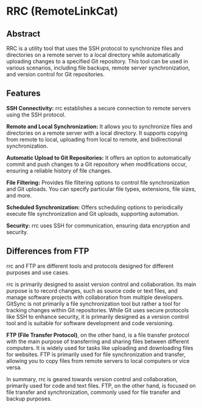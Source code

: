 # RRC (RemoteLinkCat)

## Abstract
RRC is a utility tool that uses the SSH protocol to synchronize files and directories on a remote server to a local directory while automatically uploading changes to a specified Git repository. This tool can be used in various scenarios, including file backups, remote server synchronization, and version control for Git repositories.

## Features
**SSH Connectivity:** rrc establishes a secure connection to remote servers using the SSH protocol.

**Remote and Local Synchronization:** It allows you to synchronize files and directories on a remote server with a local directory. It supports copying from remote to local, uploading from local to remote, and bidirectional synchronization.

**Automatic Upload to Git Repositories:** It offers an option to automatically commit and push changes to a Git repository when modifications occur, ensuring a reliable history of file changes.

**File Filtering:** Provides file filtering options to control file synchronization and Git uploads. You can specify particular file types, extensions, file sizes, and more.

**Scheduled Synchronization:** Offers scheduling options to periodically execute file synchronization and Git uploads, supporting automation.

**Security:** rrc uses SSH for communication, ensuring data encryption and security.

## Differences from FTP

rrc and FTP are different tools and protocols designed for different purposes and use cases.

rrc is primarily designed to assist version control and collaboration. Its main purpose is to record changes, such as source code or text files, and manage software projects with collaboration from multiple developers. GitSync is not primarily a file synchronization tool but rather a tool for tracking changes within Git repositories. While Git uses secure protocols like SSH to enhance security, it is primarily designed as a version control tool and is suitable for software development and code versioning.

**FTP (File Transfer Protocol)**, on the other hand, is a file transfer protocol with the main purpose of transferring and sharing files between different computers. It is widely used for tasks like uploading and downloading files for websites. FTP is primarily used for file synchronization and transfer, allowing you to copy files from remote servers to local computers or vice versa.

In summary, rrc is geared towards version control and collaboration, primarily used for code and text files. FTP, on the other hand, is focused on file transfer and synchronization, commonly used for file transfer and backup purposes.

